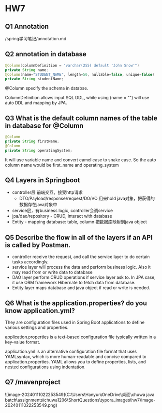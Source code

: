 # HW7

## Q1 Annotation

/spring学习笔记/annotation.md



## Q2 annotation in database

```java
@Column(columnDefinition = "varchar(255) default 'John Snow'")
private String name;
@Column(name="STUDENT_NAME", length=50, nullable=false, unique=false)
private String studentName;
```



@Column specify the schema in databse. 

ColumnDefinition allows input SQL DDL, while using (name = "") will use auto DDL and mapping by JPA.



## Q3 What is the default column names of the table in database for @Column

```java
@Column
private String firstName;
@Column
private String operatingSystem;
```

It will use variable name and convert camel case to snake case. So the auto column name would be first_name and operating_system



## Q4 Layers in Springboot

- controller层 前端交互，接受http请求
  - DTO/Payload/response/request/DO/VO 用来hold java对象，把获得的数据存在java对象中
- service层，有business logic, controller会调service
- jpa/dao/repository - CRUD, interact with database
- Entity - mapping database: table, column 把数据库映射到java object



## Q5 Describe the flow in all of the layers if an API is called by Postman.

- controller receive the request, and call the service layer to do certain tasks accordingly.
- service layer will process the data and perform business logic. Also it may read from or write data to database
- DAO layer perform CRUD operations if service layer ask to. In JPA case, it use ORM framework Hibernate to fetch data from database.
- Entity layer maps database and java object if read or write is needed.



## Q6 What is the application.properties? do you know application.yml?

 They are configuration files used in Spring Boot applications to define various settings and properties.

application.properties is a text-based configuration file typically written in a key-value format.

application.yml is an alternative configuration file format that uses YAMLsyntax, which is more human-readable and concise compared to application.properties. YAML allows you to define properties, lists, and nested configurations using indentation.



## Q7 /mavenproject

![image-20240111022253549](C:\Users\Hanyun\OneDrive\桌面\chuwa java batch\assignments\chuwa1206\ShortQuestions\typora_images\hw7\image-20240111022253549.png)